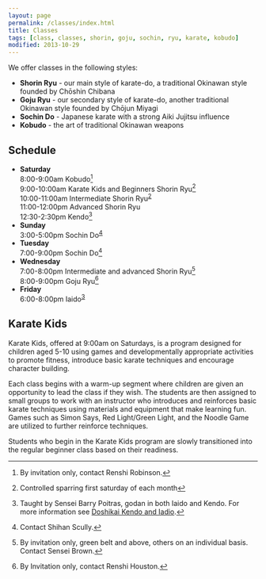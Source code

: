 ```yaml
---
layout: page
permalink: /classes/index.html
title: Classes
tags: [class, classes, shorin, goju, sochin, ryu, karate, kobudo]
modified: 2013-10-29
---
```


We offer classes in the following styles:

* **Shorin Ryu** - our main style of karate-do, a traditional Okinawan style founded by Chōshin Chibana
* **Goju Ryu** - our secondary style of karate-do, another traditional Okinawan style founded by Chōjun Miyagi
* **Sochin Do** - Japanese karate with a strong Aiki Jujitsu influence
* **Kobudo** - the art of traditional Okinawan weapons

## Schedule

* **Saturday**  
  8:00-9:00am Kobudo[^1]  
  9:00-10:00am Karate Kids and Beginners Shorin Ryu[^2]  
  10:00-11:00am Intermediate Shorin Ryu<sup><a href="#fn:2" rel="footnote">2</a></sup>  
  11:00-12:00pm Advanced Shorin Ryu  
  12:30-2:30pm Kendo[^3]
* **Sunday**  
  3:00-5:00pm Sochin Do<sup><a href="#fn:4" rel="footnote">4</a></sup>
* **Tuesday**  
  7:00-9:00pm Sochin Do[^4]
* **Wednesday**  
  7:00-8:00pm Intermediate and advanced Shorin Ryu[^5]  
  8:00-9:00pm Goju Ryu[^6]
* **Friday**  
  6:00-8:00pm Iaido<sup><a href="#fn:3" rel="footnote">3</a></sup>
  
## Karate Kids

Karate Kids, offered at 9:00am on Saturdays, is a program designed for
children aged 5-10 using games and developmentally appropriate
activities to promote fitness, introduce basic karate techniques and
encourage character building.

Each class begins with a warm-up segment where children are given an
opportunity to lead the class if they wish. The students are then
assigned to small groups to work with an instructor who introduces and
reinforces basic karate techniques using materials and equipment that
make learning fun. Games such as Simon Says, Red Light/Green Light, and
the Noodle Game are utilized to further reinforce techniques.

Students who begin in the Karate Kids program are slowly transitioned
into the regular beginner class based on their readiness.
  
[^1]: By invitation only, contact Renshi Robinson.  
[^2]: Controlled sparring first saturday of each month
[^3]: Taught by Sensei Barry Poitras, godan in both Iaido and Kendo. For more information see [Doshikai Kendo and Iadio](http://www.doshikai.org/).
[^4]: Contact Shihan Scully.  
[^5]: By invitation only, green belt and above, others on an individual basis. Contact Sensei Brown.  
[^6]: By Invitation only, contact Renshi Houston.  